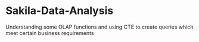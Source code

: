 # Sakila-Data-Analysis
Understanding some OLAP functions and using CTE to create queries which meet certain business requirements
